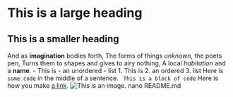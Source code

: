 # This is a large heading
## This is a smaller heading
And as **imagination** bodies forth, The forms of things *unknown*, the 
poets pen, Turns them to shapes and gives to airy nothing, A local 
*habitation* and a **name**. - This is - an unordered - list 1. This is 2. 
an ordered 3. list Here is `some code` in the middle of a sentence. ``` 
This is a block of code ``` Here is how you make [a 
link](https://www.wikipedia.org/). ![This is an 
image.](https://github.com/yihui/xaringan/releases/download/v0.0.2/karl-moustache.jpg)
nano README.md
